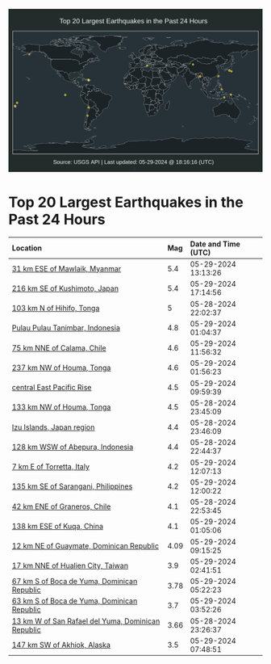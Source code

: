 ![Map](./map.png)

# Top 20 Largest Earthquakes in the Past 24 Hours

| Location | Mag | Date and Time (UTC) |
|:---|:---|:---|
| [31 km ESE of Mawlaik, Myanmar](https://earthquake.usgs.gov/earthquakes/eventpage/us7000mnrr) | 5.4 | 05-29-2024 13:13:26 |
| [216 km SE of Kushimoto, Japan](https://earthquake.usgs.gov/earthquakes/eventpage/us7000mnu8) | 5.4 | 05-29-2024 17:14:56 |
| [103 km N of Hihifo, Tonga](https://earthquake.usgs.gov/earthquakes/eventpage/us7000mnmx) | 5 | 05-28-2024 22:02:37 |
| [Pulau Pulau Tanimbar, Indonesia](https://earthquake.usgs.gov/earthquakes/eventpage/us7000mnnx) | 4.8 | 05-29-2024 01:04:37 |
| [75 km NNE of Calama, Chile](https://earthquake.usgs.gov/earthquakes/eventpage/us7000mnre) | 4.6 | 05-29-2024 11:56:32 |
| [237 km NW of Houma, Tonga](https://earthquake.usgs.gov/earthquakes/eventpage/us7000mnp4) | 4.6 | 05-29-2024 01:56:23 |
| [central East Pacific Rise](https://earthquake.usgs.gov/earthquakes/eventpage/us7000mnr4) | 4.5 | 05-29-2024 09:59:39 |
| [133 km NW of Houma, Tonga](https://earthquake.usgs.gov/earthquakes/eventpage/us7000mnng) | 4.5 | 05-28-2024 23:45:09 |
| [Izu Islands, Japan region](https://earthquake.usgs.gov/earthquakes/eventpage/us7000mnnt) | 4.4 | 05-28-2024 23:46:09 |
| [128 km WSW of Abepura, Indonesia](https://earthquake.usgs.gov/earthquakes/eventpage/us7000mnn6) | 4.4 | 05-28-2024 22:44:37 |
| [7 km E of Torretta, Italy](https://earthquake.usgs.gov/earthquakes/eventpage/us7000mnrh) | 4.2 | 05-29-2024 12:07:13 |
| [135 km SE of Sarangani, Philippines](https://earthquake.usgs.gov/earthquakes/eventpage/us7000mnrf) | 4.2 | 05-29-2024 12:00:22 |
| [42 km ENE of Graneros, Chile](https://earthquake.usgs.gov/earthquakes/eventpage/us7000mnn7) | 4.1 | 05-28-2024 22:53:45 |
| [138 km ESE of Kuqa, China](https://earthquake.usgs.gov/earthquakes/eventpage/us7000mnnw) | 4.1 | 05-29-2024 01:05:06 |
| [12 km NE of Guaymate, Dominican Republic](https://earthquake.usgs.gov/earthquakes/eventpage/pr2024150002) | 4.09 | 05-29-2024 09:15:25 |
| [17 km NNE of Hualien City, Taiwan](https://earthquake.usgs.gov/earthquakes/eventpage/us7000mnpf) | 3.9 | 05-29-2024 02:41:51 |
| [67 km S of Boca de Yuma, Dominican Republic](https://earthquake.usgs.gov/earthquakes/eventpage/pr2024150001) | 3.78 | 05-29-2024 05:22:23 |
| [63 km S of Boca de Yuma, Dominican Republic](https://earthquake.usgs.gov/earthquakes/eventpage/pr2024150000) | 3.7 | 05-29-2024 03:52:26 |
| [13 km W of San Rafael del Yuma, Dominican Republic](https://earthquake.usgs.gov/earthquakes/eventpage/pr2024149002) | 3.66 | 05-28-2024 23:26:37 |
| [147 km SW of Akhiok, Alaska](https://earthquake.usgs.gov/earthquakes/eventpage/ak0246w72hh3) | 3.5 | 05-29-2024 07:48:51 |
